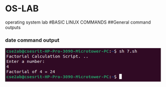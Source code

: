 # OS-LAB
operating system lab
#BASIC LINUX COMMANDS
##General command outputs
### date command output
![date command output](date.png)
